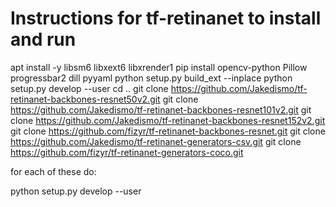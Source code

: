 # Instructions for tf-retinanet to install and run

apt install -y libsm6 libxext6 libxrender1
pip install opencv-python Pillow progressbar2 dill pyyaml
python setup.py build_ext --inplace
python setup.py develop --user
cd ..
git clone https://github.com/Jakedismo/tf-retinanet-backbones-resnet50v2.git
git clone https://github.com/Jakedismo/tf-retinanet-backbones-resnet101v2.git
git clone https://github.com/Jakedismo/tf-retinanet-backbones-resnet152v2.git
git clone https://github.com/fizyr/tf-retinanet-backbones-resnet.git
git clone https://github.com/Jakedismo/tf-retinanet-generators-csv.git
git clone https://github.com/fizyr/tf-retinanet-generators-coco.git

for each of these do:

python setup.py develop --user

